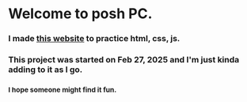 # Welcome to posh PC.

### I made [this website](honestlytho.github.io/win95) to practice html, css, js.

### This project was started on Feb 27, 2025 and I'm just kinda adding to it as I go.

### <sub>I hope someone might find it fun.</sub>

